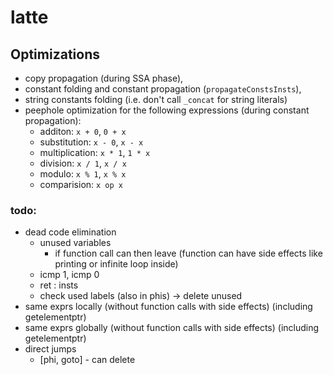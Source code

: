 # latte

## Optimizations

* copy propagation (during SSA phase),
* constant folding and constant propagation (`propagateConstsInsts`),
* string constants folding (i.e. don't call `_concat` for string literals)
* peephole optimization for the following expressions
(during constant propagation):
    * additon: `x + 0`, `0 + x`
    * substitution: `x - 0`, `x - x`
    * multiplication: `x * 1`, `1 * x`
    * division: `x / 1`, `x / x`
    * modulo: `x % 1`, `x % x`
    * comparision: `x op x`

### todo:
* dead code elimination
    * unused variables
        * if function call can then leave (function can have side effects like printing or infinite loop inside)
    * icmp 1, icmp 0
    * ret : insts
    * check used labels (also in phis) -> delete unused
* same exprs locally (without function calls with side effects) (including getelementptr)
* same exprs globally (without function calls with side effects) (including getelementptr)
* direct jumps
    * [phi, goto] - can delete
